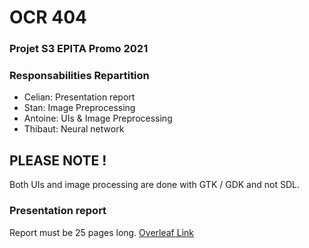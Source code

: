 # OCR 404
### Projet S3 EPITA Promo 2021

### Responsabilities Repartition
* Celian: Presentation report
* Stan: Image Preprocessing
* Antoine: UIs & Image Preprocessing
* Thibaut: Neural network

## PLEASE NOTE !
Both UIs and image processing are done with GTK / GDK and not SDL.

### Presentation report
Report must be 25 pages long. [Overleaf Link](https://www.overleaf.com/11590034ngnvhzczpsmr)
